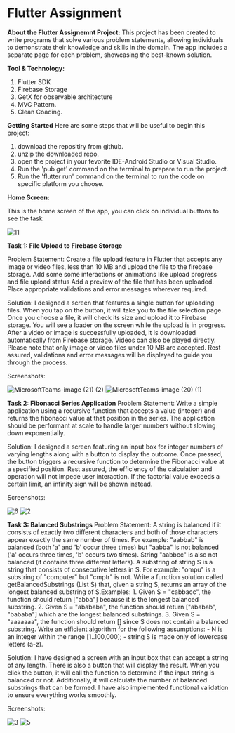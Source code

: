 # Flutter Assignment

**About the Flutter Assignemnt Project:**
This project has been created to write programs that solve various problem statements, allowing individuals to demonstrate their knowledge and skills in the domain. The app includes a separate page for each problem, showcasing the best-known solution.

**Tool & Technology:**
1. Flutter SDK
2. Firebase Storage
3. GetX for observable architecture
4. MVC Pattern.
5. Clean Coading.

**Getting Started**
Here are some steps that will be useful to begin this project:
1. download the repositiry from github.
2. unzip the downloaded repo.
3. open the project in your fevorite IDE-Android Studio or Visual Studio.
4. Run the 'pub get' command on the terminal to prepare to run the project.
5. Run the 'flutter run' command on the terminal to run the code on specific platform you choose. 

**Home Screen:**

This is the home screen of the app, you can click on individual buttons to see the task

![11](https://github.com/gaurav1246/Flutter-Assignment/assets/16500290/e57cc715-c689-4fd1-a7db-8448622f0a16)



**Task 1: File Upload to Firebase Storage**

Problem Statement:
Create a file upload feature in Flutter that accepts any image or video files, less than 10 MB and upload the file to the firebase storage.
Add some some interactions or animations like upload progress and file upload status Add a preview of the file that has been uploaded.
Place appropriate validations and error messages wherever required.

Solution:
I designed a screen that features a single button for uploading files. When you tap on the button, it will take you to the file selection page. Once you choose a file, it will check its size and upload it to Firebase storage. You will see a loader on the screen while the upload is in progress.
After a video or image is successfully uploaded, it is downloaded automatically from Firebase storage. Videos can also be played directly. Please note that only image or video files under 10 MB are accepted. Rest assured, validations and error messages will be displayed to guide you through the process.

Screenshots:

![MicrosoftTeams-image (21) (2)](https://github.com/gaurav1246/Flutter-Assignment/assets/16500290/fe83e660-4592-41cb-b5f7-525cc5613608)
![MicrosoftTeams-image (20) (1)](https://github.com/gaurav1246/Flutter-Assignment/assets/16500290/df5e20fd-86b3-4ac0-977c-a70eff14d76e)


**Task 2: Fibonacci Series Application**
Problem Statement:
Write a simple application using a recursive function that accepts a value (integer) and returns the fibonacci value at that position in the series.
The application should be performant at scale to handle larger numbers without slowing down exponentially.

Solution:
I designed a screen featuring an input box for integer numbers of varying lengths along with a button to display the outcome. Once pressed, the button triggers a recursive function to determine the Fibonacci value at a specified position. Rest assured, the efficiency of the calculation and operation will not impede user interaction. If the factorial value exceeds a certain limit, an infinity sign will be shown instead.

Screenshots:

![6](https://github.com/gaurav1246/Flutter-Assignment/assets/16500290/ee4a3aef-d277-41bb-9b11-90676b243c9a)
![2](https://github.com/gaurav1246/Flutter-Assignment/assets/16500290/da534bd5-fea7-407a-898f-d331d1834430)




**Task 3: Balanced Substrings**
Problem Statement:
A string is balanced if it consists of exactly two different characters and both of those characters appear exactly the same number of times. For example: "aabbab" is balanced (both 'a' and 'b' occur three times) but "aabba" is not balanced ('a' occurs three times, 'b' occurs two times). String "aabbcc" is also not balanced (it contains three different letters). A substring of string S is a string that consists of consecutive letters in S. For example: "ompu" is a substring of "computer" but "cmptr" is not. Write a function solution called getBalancedSubstrings (List<String> S) that, given a string S, returns an
array of the longest balanced substring of S.Examples: 1. Given S = "cabbacc", the function should return ["abba"] because it is the longest balanced substring.
2. Given S = "abababa", the function should return ["ababab", "bababa"] which are the longest balanced substrings.
3. Given S = "aaaaaaa", the function should return [] since S does not contain a balanced substring. Write an efficient algorithm for the following assumptions: - N is an integer within the range [1..100,000]; - string S is made only of lowercase letters (a-z).

Solution:
I have designed a screen with an input box that can accept a string of any length. There is also a button that will display the result. When you click the button, it will call the function to determine if the input string is balanced or not. Additionally, it will calculate the number of balanced substrings that can be formed. I have also implemented functional validation to ensure everything works smoothly.

Screenshots:

![3](https://github.com/gaurav1246/Flutter-Assignment/assets/16500290/8684b621-70cb-4aa3-93a8-11dc2501d5ba)
![5](https://github.com/gaurav1246/Flutter-Assignment/assets/16500290/2b3bda0a-9a68-402b-86c1-b875cffacfa3)

